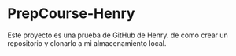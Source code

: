 # PrepCourse-Henry
Este proyecto es una prueba de GitHub de Henry. de como crear un repositorio y clonarlo a mi almacenamiento local.

